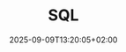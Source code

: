 ---
weight: 999
title: "SQL"
description: "Requêtes permettant d'interagir avec une BDD"
icon: "article"
date: "2025-09-09T13:20:05+02:00"
lastmod: "2025-09-09T13:20:05+02:00"
draft: false
toc: true
---